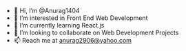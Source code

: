 - 👋 Hi, I’m @Anurag1404
- 👀 I’m interested in Front End Web Development
- 🌱 I’m currently learning React.js
- 💞️ I’m looking to collaborate on Web Development Projects
- 📫 Reach me at anurag2906@yahoo.com

<!---
Anurag1404/Anurag1404 is a ✨ special ✨ repository because its `README.md` (this file) appears on your GitHub profile.
You can click the Preview link to take a look at your changes.
--->
